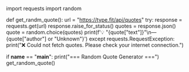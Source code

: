 import requests
import random

def get_randm_quote():
    url = "https://type.fit/api/quotes"
    try:
        response = requests.get(url)
        response.raise_for_status()
        quotes = response.json()
        quote = random.choice(quotes)
        print(f'💡 "{quote["text"]}"\n— {quote["author"] or "Unknown"}')
    except requests.RequestException:
        print("❌ Could not fetch quotes. Please check your internet connection.")

if __name__ == "__main__":
    print("=== Random Quote Generator ===")
    get_random_quote()
